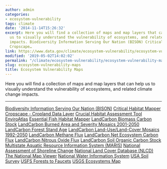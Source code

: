 ```yaml
---
author: admin
categories:
- ecosystem-vulnerability
tags: climate
date: '2014-11-14T15:26:32'
excerpt: Here you will find a collection of maps and map layers that can help
  us to visually understand the vulnerability of ecosystems, and related climate change
  impacts. Biodiversity Information Serving Our Nation (BISON) Critical Habitat Mapper
  Cropscape…
link: https://www.data.gov/climate/ecosystem-vulnerability/ecosystem-vulnerability-maps/
modified: '2019-05-02T14:02:02'
permalink: "/climate/ecosystem-vulnerability/ecosystem-vulnerability-maps/"
slug: ecosystem-vulnerability-maps
title: Ecosystem Vulnerability Maps
---
```


Here you will find a collection of maps and map layers that can help us to visually understand the vulnerability of ecosystems, and related climate change impacts.

---

[Biodiversity Information Serving Our Nation (BISON)](https://bison.usgs.gov/#home)
[Critical Habitat Mapper](http://ecos.fws.gov/crithab/flex/crithabMapper.jsp? "Critical Habitat Mapper")
[Cropscape - Cropland Data Layer](http://nassgeodata.gmu.edu/CropScape/ "Cropscape - Cropland Data Layer")
[Crucial Habitat Assessment Tool](http://www.wafwachat.org/map)
[EnviroAtlas](http://enviroatlas.epa.gov/enviroatlas/InteractiveMapEntrance/InteractiveMap/index.html "EnviroAtlas")
[Essential Fish Habitat Mapper](http://www.habitat.noaa.gov/protection/efh/efhmapper/index.html "Essential Fish Habitat Mapper")
[LandCarbon Biomass Carbon Stock](https://www.usgs.gov/apps/landcarbon/categories/biomass-c/download/ "LandCarbon Biomass Carbon Stock")
[LandCarbon Burned Area and Severity Mosaics 2001-2050](https://www.usgs.gov/apps/landcarbon/categories/burn-area/download/ "LandCarbon Burned Area and Severity Mosaics 2001-2050")
[LandCarbon Forest Stand Age](https://www.usgs.gov/apps/landcarbon/categories/stand-age/download/ "LandCarbon Forest Stand Age")
[LandCarbon Land-Use/Land-Cover Mosaics 1992-2050](https://www.usgs.gov/apps/landcarbon/categories/land-use/download/ "LandCarbon Land-Use/Land-Cover Mosaics 1992-2050")
[LandCarbon Methane Flux](https://www.usgs.gov/apps/landcarbon/categories/ch4-flux/download/ "LandCarbon Methane Flux")
[LandCarbon Net Ecosystem Carbon Flux](https://www.usgs.gov/apps/landcarbon/categories/net-ecosystem-c-balance/download/ "LandCarbon Net Ecosystem Carbon Flux")
[LandCarbon Nitrous Oxide Flux](https://www.usgs.gov/apps/landcarbon/categories/n2o-flux/download/ "LandCarbon Nitrous Oxide Flux")
[LandCarbon Soil Organic Carbon Stock](https://www.usgs.gov/apps/landcarbon/categories/soil-c/download/ "LandCarbon Soil Organic Carbon Stock")
[Multistate Aquatic Resource Information System (MARIS)](http://ecosystems.usgs.gov/fishhabitat/data_viewer.jsp "Multistate Aquatic Resource Information System (MARIS)")
[National Assessment of Shoreline Change](https://coastalmap.marine.usgs.gov/js_map/national/ShoreLC/ "National Assessment of Shoreline Change")
[National Land Cover Database (NLCD)](http://www.mrlc.gov/eva/ "National Land Cover Database (NLCD)")
[The National Map Viewer](https://apps.nationalmap.gov/viewer/)
[National Water Information System](http://maps.waterdata.usgs.gov/mapper/index.html "National Water Information System")
[USA Soil Survey](http://websoilsurvey.sc.egov.usda.gov/App/WebSoilSurvey.aspx "USA Soil Survey")
[USFS Forests to Faucets](http://www.arcgis.com/home/webmap/viewer.html?webmap=5a35484eba6c428bb1a0185729e7e6ff "USFS Forests to Faucets")
[USGS Ecosystems Map](http://rmgsc.cr.usgs.gov/ecosystems/dataviewer.shtml "USGS Ecosystems Map")
